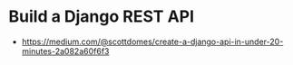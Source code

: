 # Build a Django REST API

* https://medium.com/@scottdomes/create-a-django-api-in-under-20-minutes-2a082a60f6f3